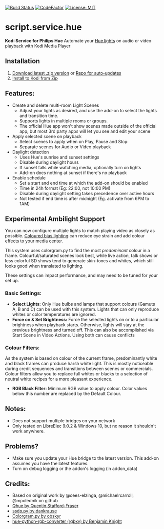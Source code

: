 [![Build Status](https://travis-ci.com/zim514/script.service.hue.svg?branch=master)](https://travis-ci.com/zim514/script.service.hue) [![CodeFactor](https://www.codefactor.io/repository/github/zim514/script.service.hue/badge)](https://www.codefactor.io/repository/github/zim514/script.service.hue) [![License: MIT](https://img.shields.io/badge/License-MIT-yellow.svg)](https://opensource.org/licenses/MIT)
# script.service.hue
**Kodi Service for Philips Hue**
Automate your [Hue lights](https://www.meethue.com/) on audio or video playback with [Kodi Media Player](https://kodi.tv/)

## Installation

 1. [Download latest .zip version](https://github.com/zim514/script.service.hue/releases) or [Repo for auto-updates](https://github.com/zim514/zim514.github.io/raw/master/repo/repository.snapcase/repository.snapcase-1.0.0.zip)
 2. [Install to Kodi from Zip](https://kodi.wiki/view/HOW-TO:Install_add-ons_from_zip_files)

## Features:
- Create and delete multi-room Light Scenes
	- Adjust your lights as desired, and use the add-on to select the lights and transition time.
	- Supports lights in multiple rooms or groups.
	- The official Hue app won't show scenes made outside of the official app, but most 3rd party apps will let you see and edit your scene
-   Apply selected scene on playback
	- Select scenes to apply when on Play, Pause and Stop
	- Separate scenes for Audio or Video playback
-   Daylight detection
	- Uses Hue's sunrise and sunset settings
	- Disable during daylight hours
	- If sunset falls while watching media, optionally turn on lights
	- Add-on does nothing at sunset if there's no playback
- Enable schedule
	- Set a start and end time at which the add-on should be enabled
    - Time in 24h format (Eg: 22:00, not 10:00 PM)
    - Disable during daylight setting takes precedence over active hours
    - Not tested if end time is after midnight (Eg. activate from 6PM to 1AM)

## Experimental Ambilight Support
You can now configure multiple lights to match playing video as closely as possible.  [Coloured bias lighting](https://en.wikipedia.org/wiki/Bias_lighting)  can reduce eye strain and add colour effects to your media center. 

This system uses colorgram.py to find the most *predominant* colour in a frame. Colourful/saturated scenes look best, while live action, talk shows or less colorful SD shows tend to generate skin-tones and whites, which still looks good when translated to lighting.

These settings can impact performance, and may need to be tuned for your set up. 

### Basic Settings:
- **Select Lights:** Only Hue bulbs and lamps that support colours (Gamuts A, B and C) can be used with this system. Lights that can only reproduce whites or color temperatures are ignored.
- **Force on & Set Brightness:** Force the selected lights on or to a particular brightness when playback starts. Otherwise, lights will stay at the previous brightness and turned off. This can also be accomplished via Start Scene in Video Actions. Using both can cause conflicts

### Colour Filters:
As the system is based on colour of the current frame, predominantly white and black frames can produce harsh white light. This is mostly noticeable during credit sequences and transitions between scenes or commercials. Colour filters allow you to replace full whites or blacks to a selection of neutral white recipes for a more pleasant experience.

 - **RGB Black Filter:** Minimum RGB value to apply colour. Color values below this number are replaced by the Default Colour. 

## Notes:
- Does not support multiple bridges on your network
- Only tested on LibreElec 9.0.2 & Windows 10, but no reason it shouldn't work anywhere.


## Problems?
- Make sure you update your Hue bridge to the latest version. This add-on assumes you have the latest features
- Turn on debug logging or the addon's logging (in addon_data)


## Credits:
- Based on original work by @cees-elzinga, @michaelrcarroll, @mpolednik on github
- [Qhue by Quentin Stafford-Fraser](https://github.com/quentinsf/qhue)
- [ssdp.py by dankrause](https://gist.github.com/dankrause/6000248)
- [Colorgram.py by obskyr](https://github.com/obskyr/colorgram.py) 
- [hue-python-rgb-converter (rgbxy) by  Benjamin Knight](https://github.com/benknight/hue-python-rgb-converter)
<!--stackedit_data:
eyJoaXN0b3J5IjpbLTE4ODE3MjgyODgsNTM3MDg5NDIwLDcxMT
I5MTkyNl19
-->